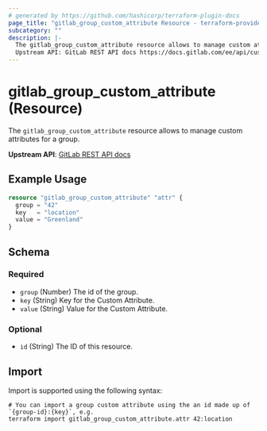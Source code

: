 ```yaml
---
# generated by https://github.com/hashicorp/terraform-plugin-docs
page_title: "gitlab_group_custom_attribute Resource - terraform-provider-gitlab"
subcategory: ""
description: |-
  The gitlab_group_custom_attribute resource allows to manage custom attributes for a group.
  Upstream API: GitLab REST API docs https://docs.gitlab.com/ee/api/custom_attributes.html
---
```


# gitlab_group_custom_attribute (Resource)

The `gitlab_group_custom_attribute` resource allows to manage custom attributes for a group.

**Upstream API**: [GitLab REST API docs](https://docs.gitlab.com/ee/api/custom_attributes.html)

## Example Usage

```terraform
resource "gitlab_group_custom_attribute" "attr" {
  group = "42"
  key   = "location"
  value = "Greenland"
}
```

<!-- schema generated by tfplugindocs -->
## Schema

### Required

- `group` (Number) The id of the group.
- `key` (String) Key for the Custom Attribute.
- `value` (String) Value for the Custom Attribute.

### Optional

- `id` (String) The ID of this resource.

## Import

Import is supported using the following syntax:

```shell
# You can import a group custom attribute using the an id made up of `{group-id}:{key}`, e.g.
terraform import gitlab_group_custom_attribute.attr 42:location
```
